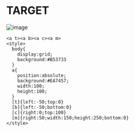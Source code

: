 # TARGET

![image](https://github.com/gaschneider/cssbattle/assets/16023844/28733076-0a03-4bf4-8a77-dc62c4e99483)

```
<a t><a b><a c><a m>
<style>
  body{
    display:grid;
    background:#B53733
  }
  a{
    position:absolute;
    background:#EA7457;
    width:100;
    height:100;
  }
  [t]{left:-50;top:0}
  [b]{left:-50;bottom:0}
  [c]{right:0;top:100}
  [m]{right:50;width:150;height:250;bottom:0}
</style>
```
